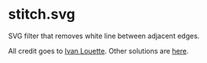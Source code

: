 # stitch.svg

SVG filter that removes white line between adjacent edges.

All credit goes to [Ivan Louette](http://www.inkscapeforum.com/viewtopic.php?f=5&t=9034&p=33279&#p32882). Other solutions are [here](https://inkscape.org/en/learn/faq/#theres-seam-or-artifact-between-adjacent-objects-sharing-same-border-or-between-patterns).
